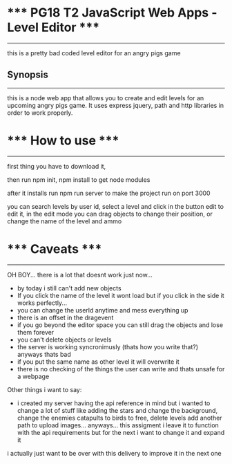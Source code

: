 # *** PG18 T2 JavaScript Web Apps  - Level Editor ***
---------------------------------------


this is a pretty bad coded level editor for an angry pigs game


## Synopsis
---------------
this is a node web app that allows you to create and edit levels for an upcoming angry pigs game. 
It uses express jquery, path and http libraries in order to work properly.


# *** How to use ***
---------------------------------------
first thing you have to download it, 

then run npm init, npm install to get node modules

after it installs run npm run server to make the project run on port 3000

you can search levels by user id, select a level and click in the button edit to edit it,
in the edit mode you can drag objects to change their position, or change the name of the level and ammo


# *** Caveats ***
---------------------------------------

OH BOY... 
there is a lot that doesnt work just now...

- by today i still can't add new objects
- If you click the name of the level it wont load but if you click in the side it works perfectly... 
- you can change the userId anytime and mess everything up 
- there is an offset in the dragevent
- if you go beyond the editor space you can still drag the objects and lose them forever
- you can't delete objects or levels
- the server is working syncronimusly (thats how you write that?) anyways thats bad 
- if you put the same name as other level it will overwrite it
- there is no checking of the things the user can write and thats unsafe for a webpage

Other things i want to say:

- i created my server having the api reference in mind but i wanted to change a lot of stuff 
like adding the stars and change the background, change the enemies catapults to birds to free, 
delete levels add another path to upload images... anyways... 
this assigment i leave it to function with the api requirements but for the next i want to change it and expand it

i actually just want to be over with this delivery to improve it in the next one
